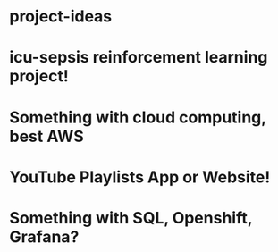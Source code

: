 # project-ideas

# icu-sepsis reinforcement learning project!
# Something with cloud computing, best AWS
# YouTube Playlists App or Website!
# Something with SQL, Openshift, Grafana?

